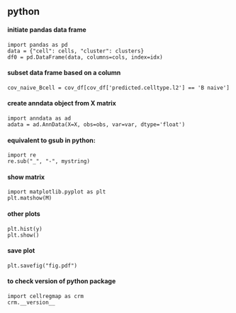 ## python

#### initiate pandas data frame
```
import pandas as pd
data = {"cell": cells, "cluster": clusters}
df0 = pd.DataFrame(data, columns=cols, index=idx)
```

#### subset data frame based on a column
```
cov_naive_Bcell = cov_df[cov_df['predicted.celltype.l2'] == 'B naive']
```

#### create anndata object from X matrix
```
import anndata as ad
adata = ad.AnnData(X=X, obs=obs, var=var, dtype='float')
```

#### equivalent to gsub in python:
```
import re
re.sub("_", "-", mystring)
```

#### show matrix
```
import matplotlib.pyplot as plt
plt.matshow(M)
```

#### other plots
```
plt.hist(y)
plt.show()
```

#### save plot
```
plt.savefig("fig.pdf")
```

#### to check version of python package
```
import cellregmap as crm
crm.__version__
```
